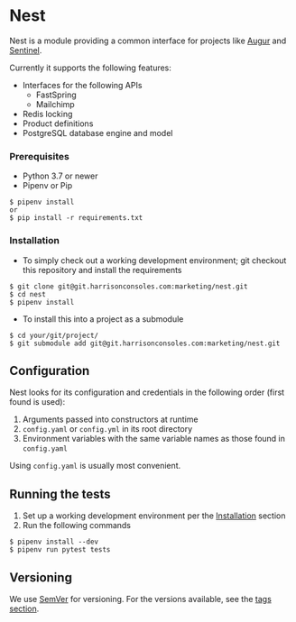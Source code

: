 # Nest
Nest is a module providing a common interface for projects like 
[Augur]() and [Sentinel](https://git.harrisonconsoles.com/marketing/sentinel).

Currently it supports the following features:

- Interfaces for the following APIs
  - FastSpring
  - Mailchimp
- Redis locking
- Product definitions
- PostgreSQL database engine and model

### Prerequisites

- Python 3.7 or newer
- Pipenv or Pip

```
$ pipenv install
or
$ pip install -r requirements.txt
```

### Installation

- To simply check out a working development environment; git checkout this 
repository and install the requirements
```
$ git clone git@git.harrisonconsoles.com:marketing/nest.git
$ cd nest
$ pipenv install
```

- To install this into a project as a submodule
```
$ cd your/git/project/
$ git submodule add git@git.harrisonconsoles.com:marketing/nest.git
```

## Configuration

Nest looks for its configuration and credentials in the following order 
(first found is used):

1. Arguments passed into constructors at runtime
2. `config.yaml` or `config.yml` in its root directory
3. Environment variables with the same variable names as those found in 
`config.yaml`

Using `config.yaml` is usually most convenient.

## Running the tests

1. Set up a working development environment per the 
[Installation](#Installation) section
2. Run the following commands
```
$ pipenv install --dev
$ pipenv run pytest tests
```

## Versioning

We use [SemVer](http://semver.org/) for versioning. For the versions available, 
see the [tags section](https://git.harrisonconsoles.com/marketing/nest/-/tags). 
